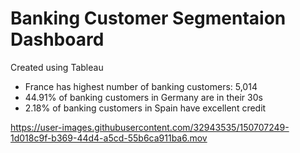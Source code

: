 # Banking Customer Segmentaion Dashboard

Created using Tableau

* France has highest number of banking customers: 5,014
* 44.91% of banking customers in Germany are in their 30s
* 2.18% of banking customers in Spain have excellent credit



https://user-images.githubusercontent.com/32943535/150707249-1d018c9f-b369-44d4-a5cd-55b6ca911ba6.mov

